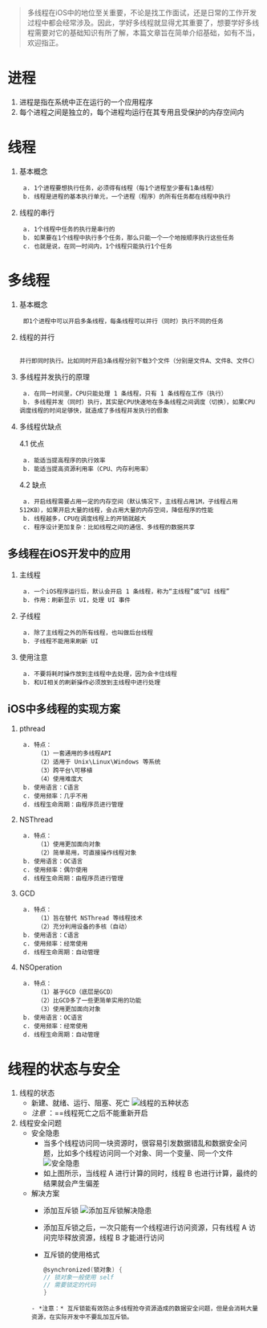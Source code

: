 > 多线程在iOS中的地位至关重要，不论是找工作面试，还是日常的工作开发过程中都会经常涉及。因此，学好多线程就显得尤其重要了，想要学好多线程需要对它的基础知识有所了解，本篇文章旨在简单介绍基础，如有不当，欢迎指正。

# 进程

1. 进程是指在系统中正在运行的一个应用程序
2. 每个进程之间是独立的，每个进程均运行在其专用且受保护的内存空间内

# 线程

1. 基本概念

		a. 1个进程要想执行任务，必须得有线程（每1个进程至少要有1条线程）
		b. 线程是进程的基本执行单元，一个进程（程序）的所有任务都在线程中执行
2. 线程的串行

		a. 1个线程中任务的执行是串行的
		b. 如果要在1个线程中执行多个任务，那么只能一个一个地按顺序执行这些任务
		c. 也就是说，在同一时间内，1个线程只能执行1个任务

# 多线程

1. 基本概念

		即1个进程中可以开启多条线程，每条线程可以并行（同时）执行不同的任务
2. 线程的并行

		并行即同时执行。比如同时开启3条线程分别下载3个文件（分别是文件A、文件B、文件C）
3. 多线程并发执行的原理

		a. 在同一时间里，CPU只能处理 1 条线程，只有 1 条线程在工作（执行）
		b. 多线程并发（同时）执行，其实是CPU快速地在多条线程之间调度（切换），如果CPU调度线程的时间足够快，就造成了多线程并发执行的假象
4. 多线程优缺点

	4.1 优点
	
		a. 能适当提高程序的执行效率
		b. 能适当提高资源利用率（CPU、内存利用率）
	4.2 缺点
	
		a. 开启线程需要占用一定的内存空间（默认情况下，主线程占用1M，子线程占用512KB），如果开启大量的线程，会占用大量的内存空间，降低程序的性能
		b. 线程越多，CPU在调度线程上的开销就越大
		c. 程序设计更加复杂：比如线程之间的通信、多线程的数据共享

## 多线程在iOS开发中的应用

1. 主线程

		a. 一个iOS程序运行后，默认会开启 1 条线程，称为“主线程”或“UI 线程”
		b. 作用：刷新显示 UI，处理 UI 事件
2. 子线程

		a. 除了主线程之外的所有线程，也叫做后台线程
		b. 子线程不能用来刷新 UI
3. 使用注意

		a. 不要将耗时操作放到主线程中去处理，因为会卡住线程
		b. 和UI相关的刷新操作必须放到主线程中进行处理

## iOS中多线程的实现方案

1. pthread

		a. 特点：
			（1）一套通用的多线程API
			（2）适用于 Unix\Linux\Windows 等系统
			（3）跨平台\可移植
			（4）使用难度大		
		b. 使用语言：C语言
		c. 使用频率：几乎不用
		d. 线程生命周期：由程序员进行管理
2. NSThread

		a. 特点：
			（1）使用更加面向对象
			（2）简单易用，可直接操作线程对象
		b. 使用语言：OC语言
		c. 使用频率：偶尔使用
		d. 线程生命周期：由程序员进行管理
3. GCD

		a. 特点：	
			（1）旨在替代 NSThread 等线程技术
			（2）充分利用设备的多核（自动）
		b. 使用语言：C语言
		c. 使用频率：经常使用
		d. 线程生命周期：自动管理
4. NSOperation

		a. 特点：
			（1）基于GCD（底层是GCD）
			（2）比GCD多了一些更简单实用的功能
			（3）使用更加面向对象
		b. 使用语言：OC语言
		c. 使用频率：经常使用
		d. 线程生命周期：自动管理

# 线程的状态与安全

1. 线程的状态
	- 新建、就绪、运行、阻塞、死亡
	![线程的五种状态](http://upload-images.jianshu.io/upload_images/2997426-b75f85a429115862.png)
	- *注意* ：==线程死亡之后不能重新开启
2. 线程安全问题
	- 安全隐患
		- 当多个线程访问同一块资源时，很容易引发数据错乱和数据安全问题，比如多个线程访问同一个对象、同一个变量、同一个文件
	![安全隐患](http://upload-images.jianshu.io/upload_images/2997426-0397c24e28019abb.png)
		- 如上图所示，当线程 A 进行计算的同时，线程 B 也进行计算，最终的结果就会产生偏差
	- 解决方案
		- 添加互斥锁
	  ![添加互斥锁解决隐患](http://upload-images.jianshu.io/upload_images/2997426-9310ba91a3fb3be4.png)
		
		- 添加互斥锁之后，一次只能有一个线程进行访问资源，只有线程 A 访问完毕释放资源，线程 B 才能进行访问
		
		- 互斥锁的使用格式
		
		  ```objective-c
		  @synchronized(锁对象) { 
		  // 锁对象一般使用 self
		  // 需要锁定的代码
		  }
		  ```
		```
		- *注意：* 互斥锁能有效防止多线程抢夺资源造成的数据安全问题，但是会消耗大量资源，在实际开发中不要乱加互斥锁。
		```

